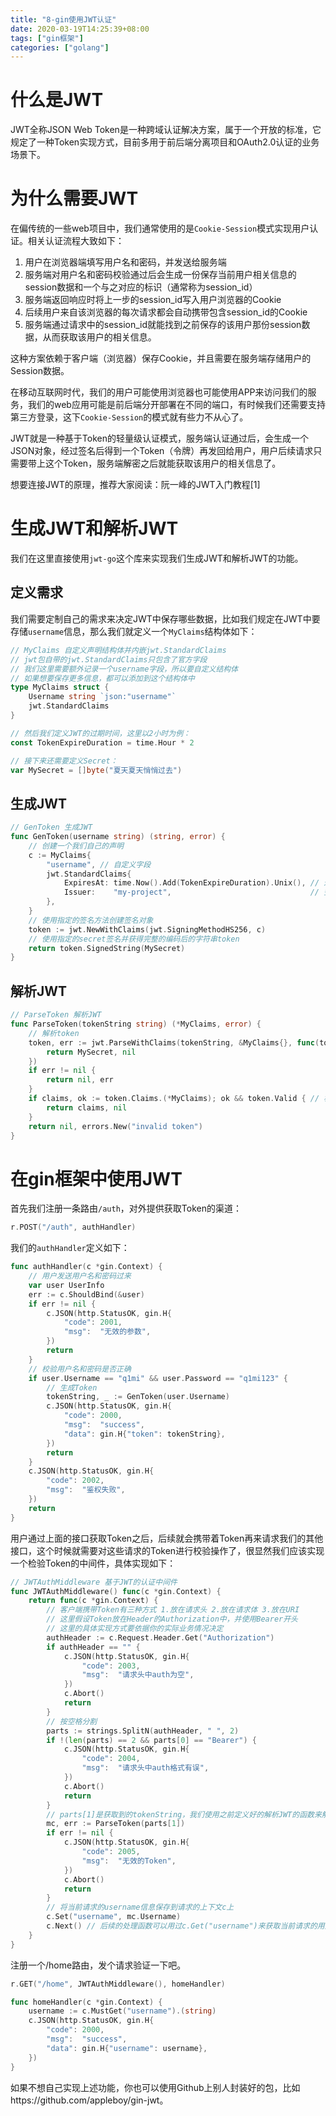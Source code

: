 ```yaml
---
title: "8-gin使用JWT认证"
date: 2020-03-19T14:25:39+08:00
tags: ["gin框架"]
categories: ["golang"]
---
```

<!--more-->
# 什么是JWT

JWT全称JSON Web Token是一种跨域认证解决方案，属于一个开放的标准，它规定了一种Token实现方式，目前多用于前后端分离项目和OAuth2.0认证的业务场景下。



# 为什么需要JWT

在偏传统的一些web项目中，我们通常使用的是`Cookie-Session`模式实现用户认证。相关认证流程大致如下：

1. 用户在浏览器端填写用户名和密码，并发送给服务端
2. 服务端对用户名和密码校验通过后会生成一份保存当前用户相关信息的session数据和一个与之对应的标识（通常称为session_id）
3. 服务端返回响应时将上一步的session_id写入用户浏览器的Cookie
4. 后续用户来自该浏览器的每次请求都会自动携带包含session_id的Cookie
5. 服务端通过请求中的session_id就能找到之前保存的该用户那份session数据，从而获取该用户的相关信息。

这种方案依赖于客户端（浏览器）保存Cookie，并且需要在服务端存储用户的Session数据。<br>

在移动互联网时代，我们的用户可能使用浏览器也可能使用APP来访问我们的服务，我们的web应用可能是前后端分开部署在不同的端口，有时候我们还需要支持第三方登录，这下`Cookie-Session`的模式就有些力不从心了。<br>

JWT就是一种基于Token的轻量级认证模式，服务端认证通过后，会生成一个JSON对象，经过签名后得到一个Token（令牌）再发回给用户，用户后续请求只需要带上这个Token，服务端解密之后就能获取该用户的相关信息了。<br>

想要连接JWT的原理，推荐大家阅读：阮一峰的JWT入门教程[1]<br>



# 生成JWT和解析JWT

我们在这里直接使用`jwt-go`这个库来实现我们生成JWT和解析JWT的功能。

## 定义需求

我们需要定制自己的需求来决定JWT中保存哪些数据，比如我们规定在JWT中要存储`username`信息，那么我们就定义一个`MyClaims`结构体如下：

```GO
// MyClaims 自定义声明结构体并内嵌jwt.StandardClaims
// jwt包自带的jwt.StandardClaims只包含了官方字段
// 我们这里需要额外记录一个username字段，所以要自定义结构体
// 如果想要保存更多信息，都可以添加到这个结构体中
type MyClaims struct {
    Username string `json:"username"`
    jwt.StandardClaims
}

// 然后我们定义JWT的过期时间，这里以2小时为例：
const TokenExpireDuration = time.Hour * 2

// 接下来还需要定义Secret：
var MySecret = []byte("夏天夏天悄悄过去")
```

## 生成JWT

```GO
// GenToken 生成JWT
func GenToken(username string) (string, error) {
    // 创建一个我们自己的声明
    c := MyClaims{
        "username", // 自定义字段
        jwt.StandardClaims{
            ExpiresAt: time.Now().Add(TokenExpireDuration).Unix(), // 过期时间
            Issuer:    "my-project",                               // 签发人
        },
    }
    // 使用指定的签名方法创建签名对象
    token := jwt.NewWithClaims(jwt.SigningMethodHS256, c)
    // 使用指定的secret签名并获得完整的编码后的字符串token
    return token.SignedString(MySecret)
}
```

## 解析JWT

```GO
// ParseToken 解析JWT
func ParseToken(tokenString string) (*MyClaims, error) {
    // 解析token
    token, err := jwt.ParseWithClaims(tokenString, &MyClaims{}, func(token *jwt.Token) (i interface{}, err error) {
        return MySecret, nil
    })
    if err != nil {
        return nil, err
    }
    if claims, ok := token.Claims.(*MyClaims); ok && token.Valid { // 校验token
        return claims, nil
    }
    return nil, errors.New("invalid token")
}
```

# 在gin框架中使用JWT

首先我们注册一条路由`/auth`，对外提供获取Token的渠道：

```GO
r.POST("/auth", authHandler)
```

我们的`authHandler`定义如下：

```GO
func authHandler(c *gin.Context) {
    // 用户发送用户名和密码过来
    var user UserInfo
    err := c.ShouldBind(&user)
    if err != nil {
        c.JSON(http.StatusOK, gin.H{
            "code": 2001,
            "msg":  "无效的参数",
        })
        return
    }
    // 校验用户名和密码是否正确
    if user.Username == "q1mi" && user.Password == "q1mi123" {
        // 生成Token
        tokenString, _ := GenToken(user.Username)
        c.JSON(http.StatusOK, gin.H{
            "code": 2000,
            "msg":  "success",
            "data": gin.H{"token": tokenString},
        })
        return
    }
    c.JSON(http.StatusOK, gin.H{
        "code": 2002,
        "msg":  "鉴权失败",
    })
    return
}
```

用户通过上面的接口获取Token之后，后续就会携带着Token再来请求我们的其他接口，这个时候就需要对这些请求的Token进行校验操作了，很显然我们应该实现一个检验Token的中间件，具体实现如下：

```GO
// JWTAuthMiddleware 基于JWT的认证中间件
func JWTAuthMiddleware() func(c *gin.Context) {
    return func(c *gin.Context) {
        // 客户端携带Token有三种方式 1.放在请求头 2.放在请求体 3.放在URI
        // 这里假设Token放在Header的Authorization中，并使用Bearer开头
        // 这里的具体实现方式要依据你的实际业务情况决定
        authHeader := c.Request.Header.Get("Authorization")
        if authHeader == "" {
            c.JSON(http.StatusOK, gin.H{
                "code": 2003,
                "msg":  "请求头中auth为空",
            })
            c.Abort()
            return
        }
        // 按空格分割
        parts := strings.SplitN(authHeader, " ", 2)
        if !(len(parts) == 2 && parts[0] == "Bearer") {
            c.JSON(http.StatusOK, gin.H{
                "code": 2004,
                "msg":  "请求头中auth格式有误",
            })
            c.Abort()
            return
        }
        // parts[1]是获取到的tokenString，我们使用之前定义好的解析JWT的函数来解析它
        mc, err := ParseToken(parts[1])
        if err != nil {
            c.JSON(http.StatusOK, gin.H{
                "code": 2005,
                "msg":  "无效的Token",
            })
            c.Abort()
            return
        }
        // 将当前请求的username信息保存到请求的上下文c上
        c.Set("username", mc.Username)
        c.Next() // 后续的处理函数可以用过c.Get("username")来获取当前请求的用户信息
    }
}
```
注册一个/home路由，发个请求验证一下吧。

```GO
r.GET("/home", JWTAuthMiddleware(), homeHandler)

func homeHandler(c *gin.Context) {
    username := c.MustGet("username").(string)
    c.JSON(http.StatusOK, gin.H{
        "code": 2000,
        "msg":  "success",
        "data": gin.H{"username": username},
    })
}
```
如果不想自己实现上述功能，你也可以使用Github上别人封装好的包，比如https://github.com/appleboy/gin-jwt。

